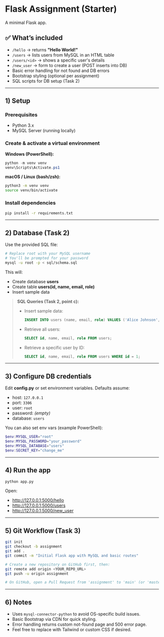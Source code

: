 # Flask  Assignment (Starter)

A minimal Flask app.

## ✅ What’s included
- `/hello` → returns **"Hello World!"**
- `/users` → lists users from MySQL in an HTML table
- `/users/<id>` → shows a specific user's details
- `/new_user` → form to create a user (POST inserts into DB)
- Basic error handling for not found and DB errors
- Bootstrap styling (optional per assignment)
- SQL scripts for DB setup (Task 2)

---

## 1) Setup

### Prerequisites
- Python 3.x
- MySQL Server (running locally)

### Create & activate a virtual environment

**Windows (PowerShell):**
```powershell
python -m venv venv
venv\Scripts\Activate.ps1
```

**macOS / Linux (bash/zsh):**
```bash
python3 -m venv venv
source venv/bin/activate
```

### Install dependencies
```bash
pip install -r requirements.txt
```

---

## 2) Database (Task 2)
Use the provided SQL file:

```bash
# Replace root with your MySQL username
# You'll be prompted for your password
mysql -u root -p < sql/schema.sql
```

This will:
- Create database **users**
- Create table **users(id, name, email, role)**
- Insert sample data

> **SQL Queries (Task 2, point c):**
>
> - Insert sample data:
>   ```sql
>   INSERT INTO users (name, email, role) VALUES ('Alice Johnson','alice@example.com','Admin');
>   ```
> - Retrieve all users:
>   ```sql
>   SELECT id, name, email, role FROM users;
>   ```
> - Retrieve a specific user by ID:
>   ```sql
>   SELECT id, name, email, role FROM users WHERE id = 1;
>   ```

---

## 3) Configure DB credentials
Edit **config.py** or set environment variables. Defaults assume:
- host: `127.0.0.1`
- port: `3306`
- user: `root`
- password: *(empty)*
- database: `users`

You can also set env vars (example PowerShell):
```powershell
$env:MYSQL_USER="root"
$env:MYSQL_PASSWORD="your_password"
$env:MYSQL_DATABASE="users"
$env:SECRET_KEY="change_me"
```

---

## 4) Run the app
```bash
python app.py
```
Open:
- http://127.0.0.1:5000/hello
- http://127.0.0.1:5000/users
- http://127.0.0.1:5000/new_user

---

## 5) Git Workflow (Task 3)
```bash
git init
git checkout -b assignment
git add .
git commit -m "Initial Flask app with MySQL and basic routes"

# Create a new repository on GitHub first, then:
git remote add origin <YOUR_REPO_URL>
git push -u origin assignment

# On GitHub, open a Pull Request from 'assignment' to 'main' (or 'master')
```

---

## 6) Notes
- Uses `mysql-connector-python` to avoid OS-specific build issues.
- Basic Bootstrap via CDN for quick styling.
- Error handling returns custom not-found page and 500 error page.
- Feel free to replace with Tailwind or custom CSS if desired.
